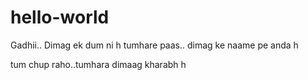 # hello-world
Gadhii.. Dimag ek dum ni h tumhare paas.. dimag ke naame pe anda h


tum chup raho..tumhara dimaag kharabh h
